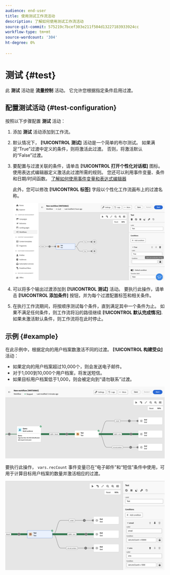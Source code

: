 ```yaml
---
audience: end-user
title: 使用测试工作流活动
description: 了解如何使用测试工作流活动
source-git-commit: 575219c7bcef303e211f504d13227183933924cc
workflow-type: tm+mt
source-wordcount: '304'
ht-degree: 0%

---
```


# 测试 {#test}

此 **测试** 活动是 **流量控制** 活动。 它允许您根据指定条件启用过渡。

## 配置测试活动 {#test-configuration}

按照以下步骤配置 **测试** 活动：

1. 添加 **测试** 活动添加到工作流。

1. 默认情况下， **[!UICONTROL 测试]** 活动是一个简单的布尔测试。 如果满足“True”过渡中定义的条件，则将激活此过渡。 否则，将激活默认的“False”过渡。

1. 要配置与过渡关联的条件，请单击 **[!UICONTROL 打开个性化对话框]** 图标。 使用表达式编辑器定义激活此过渡所需的规则。 您还可以利用事件变量、条件和日期/时间函数。 [了解如何使用事件变量和表达式编辑器](../event-variables.md)

   此外，您可以修改 **[!UICONTROL 标签]** 字段以个性化工作流画布上的过渡名称。

   ![](../assets/workflow-test-default.png)

1. 可以将多个输出过渡添加到 **[!UICONTROL 测试]** 活动。 要执行此操作，请单击 **[!UICONTROL 添加条件]** 按钮，并为每个过渡配置标签和相关条件。

1. 在执行工作流期间，将按顺序测试每个条件，直到满足其中一个条件为止。 如果不满足任何条件，则工作流将沿的路径继续 **[!UICONTROL 默认完成情况]**. 如果未激活默认条件，则工作流将在此时停止。

## 示例 {#example}

在此示例中，根据定向的用户档案数激活不同的过渡。 **[!UICONTROL 构建受众]** 活动：
* 如果定向的用户档案超过10,000个，则会发送电子邮件。
* 对于1,000到10,000个用户档案，将发送短信。
* 如果目标用户档案低于1,000，则会被定向到“请勿联系”过渡。

![](../assets/workflow-test-example.png)

要执行此操作， `vars.recCount` 事件变量已在“电子邮件”和“短信”条件中使用，可用于计算目标用户档案的数量并激活相应的过渡。

![](../assets/workflow-test-example-config.png)
